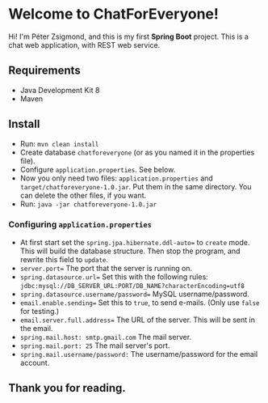 ﻿# Welcome to ChatForEveryone!

Hi! I'm Péter Zsigmond, and this is my first **Spring Boot** project. This is a chat web application, with REST web service.

## Requirements
 - Java Development Kit 8
 - Maven
 
## Install
 - Run: `mvn clean install`
 - Create database `chatforeveryone` (or as you named it in the properties file).
 - Configure `application.properties`. See below.
 - Now you only need two files: `application.properties` and `target/chatforeveryone-1.0.jar`. Put them in the same directory. You can delete the other files, if you want.
 - Run: `java -jar chatforeveryone-1.0.jar`
 
### Configuring `application.properties`
 - At first start set the `spring.jpa.hibernate.ddl-auto=` to `create` mode. This will build the database structure. Then stop the program, and rewrite this field to `update`.
 - `server.port=` The port that the server is running on.
 - `spring.datasource.url=` Set this with the following rules: `jdbc:mysql://DB_SERVER_URL:PORT/DB_NAME?characterEncoding=utf8`
 - `spring.datasource.username/password=` MySQL username/password.
 - `email.enable.sending=` Set this to `true`, to send e-mails. (Only use `false` for testing.)
 - `email.server.full.address=` The URL of the server. This will be sent in the email.
 - `spring.mail.host: smtp.gmail.com` The mail server.
 - `spring.mail.port: 25` The mail server's port.
 - `spring.mail.username/password:` The username/password for the email account.

## Thank you for reading.

